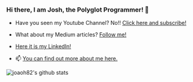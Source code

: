 ### Hi there, I am Josh, the Polyglot Programmer! 👋

 - Have you seen my Youtube Channel? No!! [Click here and subscribe!](https://www.youtube.com/channel/UChPHCzqD9j92zJyTLyWirfQ)
 - What about my Medium articles? [Follow me!](https://thepolyglotprogrammer.medium.com/)
 
 - [Here it is my LinkedIn!](https://www.linkedin.com/in/jo%C3%A3o-henrique-machado-silva-54884815/)
 
 - 📫 [You can find out more about me here.](https://thepolyglotprogrammer.com/)
 
 ![joaoh82's github stats](https://github-readme-stats.vercel.app/api?username=joaoh82&show_icons=true)

<!--
**joaoh82/joaoh82** is a ✨ _special_ ✨ repository because its `README.md` (this file) appears on your GitHub profile.

Here are some ideas to get you started:

- 🔭 I’m currently working on ...
- 🌱 I’m currently learning ...
- 👯 I’m looking to collaborate on ...
- 🤔 I’m looking for help with ...
- 💬 Ask me about ...
- 📫 How to reach me: ...
- 😄 Pronouns: ...
- ⚡ Fun fact: ...
-->
